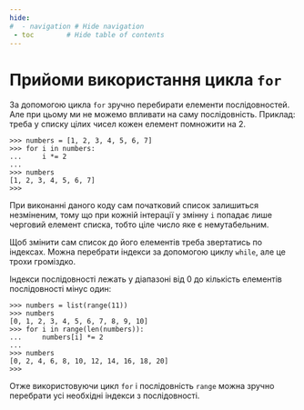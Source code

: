 ```yaml
---
hide:
#  - navigation # Hide navigation
 - toc        # Hide table of contents
---
```


# Прийоми використання цикла `for`

За допомогою цикла `for` зручно перебирати елементи послідовностей. 
Але при цьому ми не можемо впливати на саму послідовність. 
Приклад: треба у списку цілих чисел кожен елемент помножити на 2.
	
	>>> numbers = [1, 2, 3, 4, 5, 6, 7]
	>>> for i in numbers:
	...     i *= 2
	...
	>>> numbers
	[1, 2, 3, 4, 5, 6, 7]
	>>>
	
При виконанні даного коду сам початковий список залишиться незміненим, 
тому що при кожній інтерації у змінну `i` 
попадає лише черговий елемент списка, тобто ціле число яке є немутабельним. 

Щоб змінити сам список до його елементів треба звертатись по індексах. 
Можна перебрати індекси за допомогою циклу `while`, але це трохи громіздко. 

Індекси послідовності лежать у діапазоні від 0 до кількість елементів послідовності мінус один: 
	
	>>> numbers = list(range(11))
	>>> numbers
	[0, 1, 2, 3, 4, 5, 6, 7, 8, 9, 10]
	>>> for i in range(len(numbers)):
	...     numbers[i] *= 2
	...
	>>> numbers
	[0, 2, 4, 6, 8, 10, 12, 14, 16, 18, 20]
	>>>

Отже використовуючи цикл `for` і послідовність `range` 
можна зручно перебрати усі необхідні індекси з послідовності.

